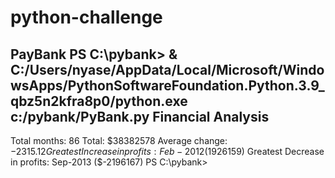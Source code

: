 # python-challenge
PayBank
PS C:\pybank> & C:/Users/nyase/AppData/Local/Microsoft/WindowsApps/PythonSoftwareFoundation.Python.3.9_qbz5n2kfra8p0/python.exe c:/pybank/PyBank.py
Financial Analysis
-------------------------
Total months: 86
Total: $38382578
Average change: $-2315.12
Greatest Increase in profits: Feb-2012 ($1926159)
Greatest Decrease in profits: Sep-2013 ($-2196167)
PS C:\pybank>
